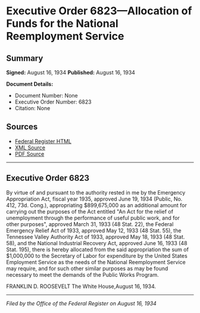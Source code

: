 # Executive Order 6823—Allocation of Funds for the National Reemployment Service

## Summary

**Signed:** August 16, 1934
**Published:** August 16, 1934

**Document Details:**
- Document Number: None
- Executive Order Number: 6823
- Citation: None

## Sources
- [Federal Register HTML](https://www.presidency.ucsb.edu/documents/executive-order-6823-allocation-funds-for-the-national-reemployment-service)
- [XML Source](None)
- [PDF Source](None)

---

## Executive Order 6823

By virtue of and pursuant to the authority rested in me by the Emergency Appropriation Act, fiscal year 1935, approved June 19, 1934 (Public, No. 412, 73d. Cong.), appropriating $899,675,000 as an additional amount for carrying out the purposes of the Act entitled "An Act for the relief of unemployment through the performance of useful public work, and for other purposes", approved March 31, 1933 (48 Stat. 22), the Federal Emergency Relief Act of 1933, approved May 12, 1933 (48 Stat. 55), the Tennessee Valley Authority Act of 1933, approved May 18, 1933 (48 Stat. 58), and the National Industrial Recovery Act, approved June 16, 1933 (48 Stat. 195), there is hereby allocated from the said appropriation the sum of $1,000,000 to the Secretary of Labor for expenditure by the United States Employment Service as the needs of the National Reemployment Service may require, and for such other similar purposes as may be found necessary to meet the demands of the Public Works Program.

FRANKLIN D. ROOSEVELT
The White House,August 16, 1934.

---

*Filed by the Office of the Federal Register on August 16, 1934*

